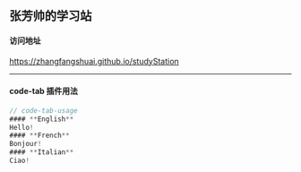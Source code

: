 ## 张芳帅的学习站

#### 访问地址

https://zhangfangshuai.github.io/studyStation


---

#### code-tab 插件用法

```js
// code-tab-usage
#### **English**
Hello!
#### **French**
Bonjour!
#### **Italian**
Ciao!
```



